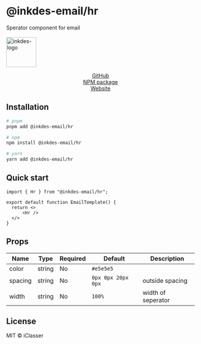 # @inkdes-email/hr

Sperator component for email
<br />
<br />
<img width="80" height="80" alt="inkdes-logo" src="https://github.com/user-attachments/assets/8e885609-d2bb-46ab-a760-ae896757ff60" />
<br />

<div style='text-align:center'>
  <a href='https://github.com/iClasser/inkdes-email-comps'>GitHub<a>
  </hr>
</div>


<div style='text-align:center'>
  <a href='https://www.npmjs.com/package/@inkdes-email/components'>NPM package<a>
  </hr>
</div>


<div style='text-align:center'>
  <a href='https://inkdes.com'>Website<a>
  </hr>
</div>

## Installation

```bash
# pnpm
pnpm add @inkdes-email/hr

# npm
npm install @inkdes-email/hr

# yarn
yarn add @inkdes-email/hr
```

## Quick start

```tsx
import { Hr } from "@inkdes-email/hr";

export default function EmailTemplate() {
  return <>
      <Hr />
  </>
}
```

## Props

| Name     | Type            | Required | Default | Description |
| -------- | --------------- | -------- | ------- | ----------- |
| color | string | No | `#e5e5e5` |  |
| spacing | string | No | `0px 0px 20px 0px` | outside spacing |
| width | string | No | `100%` | width of seperator |


## License

MIT © iClasser
